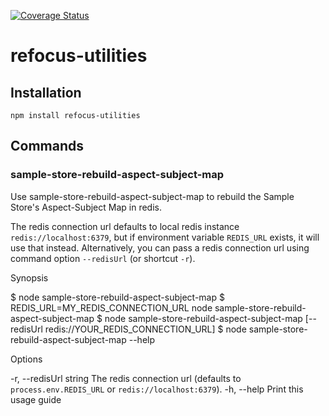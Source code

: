 [![Coverage Status](https://coveralls.io/repos/github/salesforce/refocus-utilities/badge.svg?branch=master)](https://coveralls.io/github/salesforce/refocus-utilities?branch=master)

# refocus-utilities

## Installation

`npm install refocus-utilities`

## Commands

### sample-store-rebuild-aspect-subject-map

Use sample-store-rebuild-aspect-subject-map to rebuild the Sample Store's
Aspect-Subject Map in redis.

The redis connection url defaults to local redis instance
`redis://localhost:6379`, but if environment variable `REDIS_URL` exists, it
will use that instead. Alternatively, you can pass a redis connection url using
command option `--redisUrl` (or shortcut `-r`).

Synopsis

  $ node sample-store-rebuild-aspect-subject-map
  $ REDIS_URL=MY_REDIS_CONNECTION_URL node sample-store-rebuild-aspect-subject-map
  $ node sample-store-rebuild-aspect-subject-map [--redisUrl redis://YOUR_REDIS_CONNECTION_URL]
  $ node sample-store-rebuild-aspect-subject-map --help

Options

  -r, --redisUrl string   The redis connection url (defaults to `process.env.REDIS_URL` or `redis://localhost:6379`).
  -h, --help              Print this usage guide
